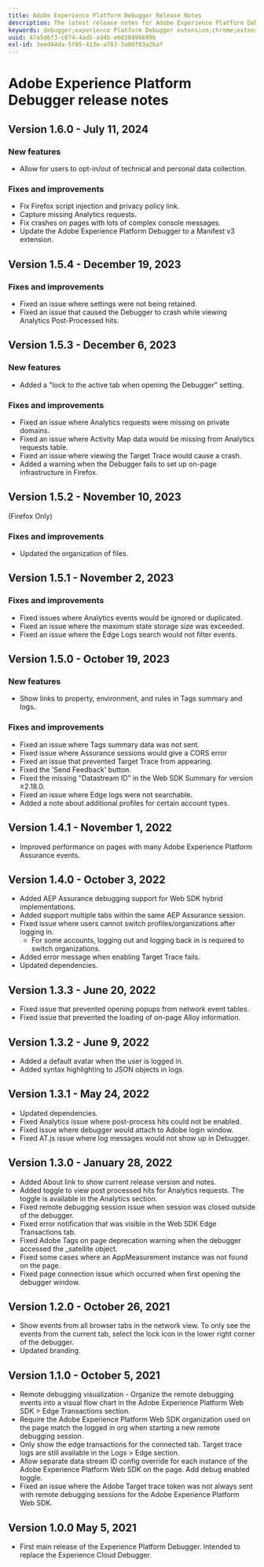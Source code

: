 ```yaml
---
title: Adobe Experience Platform Debugger Release Notes
description: The latest release notes for Adobe Experience Platform Debugger.
keywords: debugger;experience Platform Debugger extension;chrome;extension;release notes
uuid: 47a5d6f3-c074-4ad5-ad4b-e6030496689b
exl-id: 3eed44da-5f85-413e-a783-3a0df03a2baf
---
```

# Adobe Experience Platform Debugger release notes

## Version 1.6.0 - July 11, 2024

### New features
* Allow for users to opt-in/out of technical and personal data collection.

### Fixes and improvements

* Fix Firefox script injection and privacy policy link.
* Capture missing Analytics requests.
* Fix crashes on pages with lots of complex console messages.
* Update the Adobe Experience Platform Debugger to a Manifest v3 extension.

## Version 1.5.4 - December 19, 2023

### Fixes and improvements

* Fixed an issue where settings were not being retained.
* Fixed an issue that caused the Debugger to crash while viewing Analytics Post-Processed hits.

## Version 1.5.3 - December 6, 2023

### New features

* Added a "lock to the active tab when opening the Debugger" setting.

### Fixes and improvements

* Fixed an issue where Analytics requests were missing on private domains.
* Fixed an issue where Activity Map data would be missing from Analytics requests table.
* Fixed an issue where viewing the Target Trace would cause a crash.
* Added a warning when the Debugger fails to set up on-page infrastructure in Firefox.

## Version 1.5.2 - November 10, 2023

(Firefox Only)

### Fixes and improvements

* Updated the organization of files.

## Version 1.5.1 - November 2, 2023

### Fixes and improvements

* Fixed issues where Analytics events would be ignored or duplicated.
* Fixed an issue where the maximum state storage size was exceeded.
* Fixed an issue where the Edge Logs search would not filter events.

## Version 1.5.0 - October 19, 2023

### New features

* Show links to property, environment, and rules in Tags summary and logs.

### Fixes and improvements

* Fixed an issue where Tags summary data was not sent.
* Fixed issue where Assurance sessions would give a CORS error
* Fixed an issue that prevented Target Trace from appearing.
* Fixed the 'Send Feedback' button.
* Fixed the missing "Datastream ID" in the Web SDK Summary for version ≥2.18.0.
* Fixed an issue where Edge logs were not searchable.
* Added a note about additional profiles for certain account types.

## Version 1.4.1 - November 1, 2022

* Improved performance on pages with many Adobe Experience Platform Assurance events.

## Version 1.4.0 - October 3, 2022

* Added AEP Assurance debugging support for Web SDK hybrid implementations.
* Added support multiple tabs within the same AEP Assurance session.
* Fixed issue where users cannot switch profiles/organizations after logging in.
  * For some accounts, logging out and logging back in is required to switch organizations.
* Added error message when enabling Target Trace fails.
* Updated dependencies.

## Version 1.3.3 - June 20, 2022

* Fixed issue that prevented opening popups from network event tables.
* Fixed issue that prevented the loading of on-page Alloy information.

## Version 1.3.2 - June 9, 2022

* Added a default avatar when the user is logged in.
* Added syntax highlighting to JSON objects in logs. 

## Version 1.3.1 - May 24, 2022

* Updated dependencies.
* Fixed Analytics issue where post-process hits could not be enabled.
* Fixed issue where debugger would attach to Adobe login window.
* Fixed AT.js issue where log messages would not show up in Debugger.

## Version 1.3.0 - January 28, 2022

* Added About link to show current release version and notes.
* Added toggle to view post processed hits for Analytics requests. The toggle is available in the Analytics section.
* Fixed remote debugging session issue when session was closed outside of the debugger.
* Fixed error notification that was visible in the Web SDK Edge Transactions tab.
* Fixed Adobe Tags on page deprecation warning when the debugger accessed the _satellite object.
* Fixed some cases where an AppMeasurement instance was not found on the page.
* Fixed page connection issue which occurred when first opening the debugger window.

## Version 1.2.0 - October 26, 2021

* Show events from all browser tabs in the network view. To only see the events from the current tab, select the lock icon in the lower right corner of the debugger.
* Updated branding.

## Version 1.1.0 - October 5, 2021

* Remote debugging visualization - Organize the remote debugging events into a visual flow chart in the Adobe Experience Platform Web SDK > Edge Transactions section.
* Require the Adobe Experience Platform Web SDK organization used on the page match the logged in org when starting a new remote debugging session.
* Only show the edge transactions for the connected tab. Target trace logs are still available in the Logs > Edge section.
* Allow separate data stream ID config override for each instance of the Adobe Experience Platform Web SDK on the page. Add debug enabled toggle.
* Fixed an issue where the Adobe Target trace token was not always sent with remote debugging sessions for the Adobe Experience Platform Web SDK.

## Version 1.0.0 May 5, 2021

* First main release of the Experience Platform Debugger. Intended to replace the Experience Cloud Debugger.
